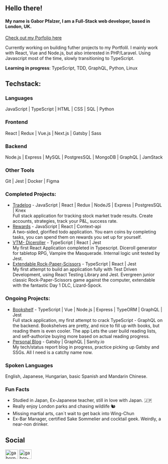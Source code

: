 ## Hello there!

#### My name is Gabor Pfalzer, I am a Full-Stack web developer, based in London, UK.

[Check out my Porfolio here](https://pfalzer.dev)

Currently working on building futher projects to my Portfolil. I mainly work with React, Vue and Node.js, but also interested in PHP/Laravel. Using Javascript most of the time, slowly transitioning to TypeScript.

**Learning in progress**: TypeScript, TDD, GraphQL, Python, Linux

## Techstack:

### Languages

JavaScript | TypeScript | HTML | CSS | SQL | Python 


### Frontend

React | Redux | Vue.js | Next.js | Gatsby | Sass


### Backend

Node.js | Express | MySQL | PostgresSQL | MongoDB | GraphQL | JamStack


### Other Tools

Git | Jest | Docker | Figma


### Completed Projects:

- [Tradelog](https://tradelog-app.herokuapp.com/) - JavaScript | React | Redux | NodeJS | Express | PostgresSQL | Knex <br>
  Full stack application for tracking stock market trade results. Create accounts, strategies, track your P&L, success rate.
- [Rewards](https://gold-that-glitters.herokuapp.com/todos) - JavaScript | React | Context-api <br>
  A two-sided, glorified todo application. You earn coins by completing tasks, you can spend them on rewards you set up for yourself.
- [VTM- Diceroller](https://vtm-diceroll.netlify.app/) - TypeScript | React | Jest <br>
  My first React Application completed in Typescript. Diceroll generator for tabletop RPG, Vampire the Masquerade. Internal logic unit tested by Jest. 
- [Extendable Rock-Paper-Scissors](https://rock-paper-dlc.netlify.app/) - TypeScript | React | Jest <br>
  My first attempt to build an application fully with Test Driven Development, using React Testing Library and Jest. Evergreen junior classic Rock-Paper-Scissors game against the computer, extendable with the fantastic Day 1 DLC, Lizard-Spock. 

### Ongoing Projects:

- [Bookshelf](https://github.com/pfalzergbr/bookshelf) - TypeScript | Vue | Node.js | Express | TypeORM | GraphQL | Jest <br>
  Full stack application, my first attempt to crack TypeScript - GraphQL on the backend. Bookshelves are pretty, and nice to fill up with books, but reading them is even cooler. The app Lets the user build reading lists, and self-authorize buying more based on actual reading progress. 
- [Personal Blog](https://github.com/pfalzergbr/bookshelf) - Gatsby | GraphQL | Sanity.io  <br>
  My tech/status report blog in progress, practice picking up Gatsby and SSGs. All I need is a catchy name now. 

### Spoken Languages

English, Japanese, Hungarian, basic Spanish and Mandarin Chinese.

### Fun Facts

- Studied in Japan, Ex-Japanese teacher, still in love with Japan. 🇯🇵
- Really enjoy London parks and chasing wildlife 🐿️
- Missing martial arts, can`t wait to get back into Wing-Chun
- Ex-Bar Manager, certified Sake Sommelier and cocktail geek. Weirdly, a near-non drinker. 

## Social

<a href="https://twitter.com/gaborpfalzer" target="blank"><img align="center" src="https://cdn.jsdelivr.net/npm/simple-icons@3.0.1/icons/twitter.svg" alt="gaborpfalzer" height="30" width="40" /></a>
<a href="https://linkedin.com/in/gabor-peter-pfalzer-10552224" target="blank"><img align="center" src="https://cdn.jsdelivr.net/npm/simple-icons@3.0.1/icons/linkedin.svg" alt="gabor-peter-pfalzer-10552224" height="30" width="40" /></a>

</p>

